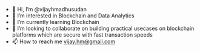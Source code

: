 - 👋 Hi, I’m @vijayhmadhusudan
- 👀 I’m interested in Blockchain and Data Analytics
- 🌱 I’m currently learning Blockchain
- 💞️ I’m looking to collaborate on building practical usecases on blockchain platforms which are secure with fast transaction speeds
- 📫 How to reach me vijay.hm@gmail.com

<!---
vijayhmadhusudan/vijayhmadhusudan is a ✨ special ✨ repository because its `README.md` (this file) appears on your GitHub profile.
You can click the Preview link to take a look at your changes.
--->
